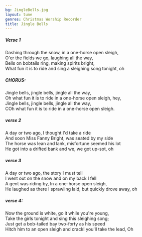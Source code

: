 ```yaml
---
bg: JingleBells.jpg
layout: tune
genres: Christmas Worship Recorder
title: Jingle Bells  
---
```


  
##### Verse 1  
  
Dashing through the snow, in a one-horse open sleigh,  
O'er the fields we go, laughing all the way,  
Bells on bobtails ring, making spirits bright,  
What fun it is to ride and sing a sleighing song tonight, oh  
  
  
##### CHORUS:  
  
Jingle bells, jingle bells, jingle all the way,  
Oh what fun it is to ride in a one-horse open sleigh, hey,  
Jingle bells, jingle bells, jingle all the way,  
COh what fun it is to ride in a one-horse open sleigh.   
  
  
##### verse 2  
  
A day or two ago, I thought I'd take a ride  
And soon Miss Fanny Bright, was seated by my side  
The horse was lean and lank, misfortune seemed his lot  
He got into a drifted bank and we, we got up-sot, oh  
  
  
##### verse 3  
  
A day or two ago, the story I must tell  
I went out on the snow and on my back I fell  
A gent was riding by, In a one-horse open sleigh,  
He laughed as there I sprawling laid, but quickly drove away, oh  
  
  
##### verse 4:   
  
Now the ground is white, go it while you're young,  
Take the girls tonight and sing this sleighing song;  
Just get a bob-tailed bay two-forty as his speed  
Hitch him to an open sleigh and crack! you'll take the lead, Oh  
  
  
